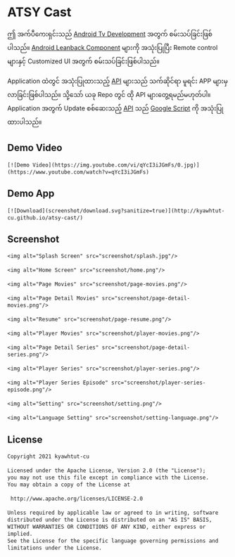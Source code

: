 
# ATSY Cast

ဤ အက်ပီကေးရှင်းသည် [Android Tv Development](https://developer.android.com/jetpack/androidx/releases/leanback) အတွက် စမ်းသပ်ခြင်းဖြစ်ပါသည်။ [Android Leanback Component](https://developer.android.com/reference/androidx/leanback/app/package-summary) များကို အသုံးပြုပြီး Remote control များနှင့် Customized UI အတွက် စမ်းသပ်ခြင်းဖြစ်ပါသည်။

Application ထဲတွင် အသုံးပြုထားသည့် [API](https://en.wikipedia.org/wiki/API) များသည် သက်ဆိုင်ရာ မူရင်း APP များမှ လာခြင်းဖြစ်ပါသည်။ သို့သော် ယခု Repo တွင် ထို API များတွေ့ရမည်မဟုတ်ပါ။ Application အတွက် Update စစ်ဆေးသည့် [API](https://en.wikipedia.org/wiki/API) သည် [Google Script](https://www.google.com/script/start/) ကို အသုံးပြုထားပါသည်။

Demo Video
----------

    [![Demo Video](https://img.youtube.com/vi/qYcI3iJGmFs/0.jpg)](https://www.youtube.com/watch?v=qYcI3iJGmFs)
    
Demo App
--------
    
    [![Download](screenshot/download.svg?sanitize=true)](http://kyawhtut-cu.github.io/atsy-cast/)

Screenshot
----------
    <img alt="Splash Screen" src="screenshot/splash.jpg"/>

    <img alt="Home Screen" src="screenshot/home.png"/>
   
    <img alt="Page Movies" src="screenshot/page-movies.png"/>
    
    <img alt="Page Detail Movies" src="screenshot/page-detail-movies.png"/>
    
    <img alt="Resume" src="screenshot/page-resume.png"/>
    
    <img alt="Player Movies" src="screenshot/player-movies.png"/>
    
    <img alt="Page Detail Series" src="screenshot/page-detail-series.png"/>
    
    <img alt="Player Series" src="screenshot/player-series.png"/>
    
    <img alt="Player Series Episode" src="screenshot/player-series-episode.png"/>
    
    <img alt="Setting" src="screenshot/setting.png"/>
    
    <img alt="Language Setting" src="screenshot/setting-language.png"/>

License
--------

    Copyright 2021 kyawhtut-cu
    
    Licensed under the Apache License, Version 2.0 (the "License");
    you may not use this file except in compliance with the License.
    You may obtain a copy of the License at
    
     http://www.apache.org/licenses/LICENSE-2.0
    
    Unless required by applicable law or agreed to in writing, software
    distributed under the License is distributed on an "AS IS" BASIS,
    WITHOUT WARRANTIES OR CONDITIONS OF ANY KIND, either express or implied.
    See the License for the specific language governing permissions and
    limitations under the License.
